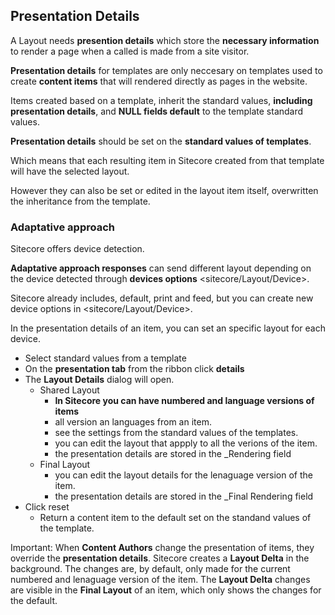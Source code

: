 ## Presentation Details

A Layout needs **presention details** which store the **necessary information** to render a page when a called is made from a site visitor.

**Presentation details** for templates are only neccesary on templates used to create **content items** that will rendered directly as pages in the website.

Items created based on a template, inherit the standard values, **including presentation details**, and **NULL fields default** to the template standard values.

**Presentation details** should be set on the **standard values of templates**.

Which means that each resulting item in Sitecore created from that template will have the selected layout.

However they can also be set or edited in the layout item itself, overwritten the inheritance from the template.

### Adaptative approach

Sitecore offers device detection.

**Adaptative approach responses** can send different layout depending on the device detected through **devices options** <sitecore/Layout/Device>.

Sitecore already includes, default, print and feed, but you can create new device options in <sitecore/Layout/Device>.

In the presentation details of an item, you can set an specific layout for each device.

- Select standard values from a template
- On the **presentation tab** from the ribbon click **details**
- The **Layout Details** dialog will open. 
    - Shared Layout
        - **In Sitecore you can have numbered and language versions of items**
        - all version an languages from an item.
        - see the settings from the standard values of the templates.
        - you can edit the layout that appply to all the verions of the item.
        - the presentation details are stored in the _Rendering field
    - Final Layout
        - you can edit the layout details for the lenaguage version of the item.
        - the presentation details are stored in the _Final Rendering field
- Click reset
    - Return a content item to the default set on the standand values of the template.


Important:
When **Content Authors** change the presentation of items, they override the **presentation details**. Sitecore creates a **Layout Delta** in the background. The changes are, by default, only made for the current numbered and lenaguage version of the item. The **Layout Delta** changes are visible in the **Final Layout** of an item, which only shows the changes for the default.